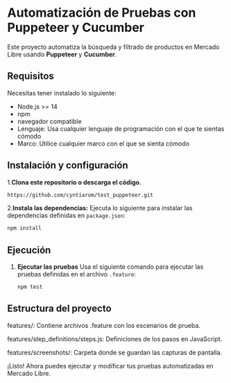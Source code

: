 # Automatización de Pruebas con Puppeteer y Cucumber

Este proyecto automatiza la búsqueda y filtrado de productos en Mercado Libre usando **Puppeteer** y **Cucumber**.

## Requisitos
Necesitas tener instalado lo siguiente:
- Node.js >= 14
- npm
- navegador compatible
- Lenguaje: Usa cualquier lenguaje de programación con el que te sientas cómodo
- Marco: Utilice cualquier marco con el que se sienta cómodo 

## Instalación y configuración
1.**Clona este repositorio o descarga el código.**
   ```bash
   https://github.com/cyntiarom/test_puppeteer.git
```
2.**Instala las dependencias:**
  Ejecuta lo siguiente para instalar las dependencias definidas en `package.json`:
   ```bash
   npm install
```
## Ejecución
1. **Ejecutar las pruebas**
   Usa el siguiente comando para ejecutar las pruebas definidas en el archivo `.feature`:

   ```bash
   npm test
   ```

## Estructura del proyecto

features/: Contiene archivos .feature con los escenarios de prueba.

features/step_definitions/steps.js: Definiciones de los pasos en JavaScript.

features/screenshots/: Carpeta donde se guardan las capturas de pantalla.


¡Listo! Ahora puedes ejecutar y modificar tus pruebas automatizadas en Mercado Libre. 

